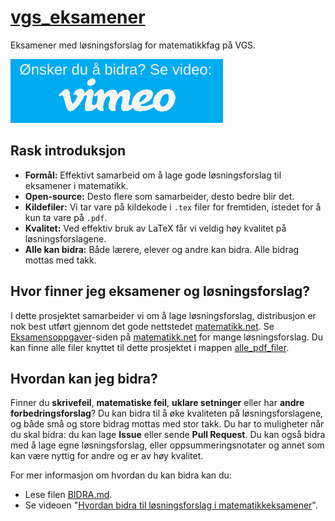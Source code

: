# [vgs_eksamener](https://matematikk.github.io/vgs_eksamener/)
Eksamener med løsningsforslag for matematikkfag på VGS.

[![](annet/vimeo.png)](https://vimeo.com/278554162)

## Rask introduksjon

- **Formål:** Effektivt samarbeid om å lage gode løsningsforslag til eksamener i matematikk.
- **Open-source:** Desto flere som samarbeider, desto bedre blir det.
- **Kildefiler:** Vi tar vare på kildekode i `.tex` filer for fremtiden, istedet for å kun ta vare på `.pdf`.
- **Kvalitet:** Ved effektiv bruk av LaTeX får vi veldig høy kvalitet på løsningsforslagene.
- **Alle kan bidra:** Både lærere, elever og andre kan bidra. Alle bidrag mottas med takk.


## Hvor finner jeg eksamener og løsningsforslag?

I dette prosjektet samarbeider vi om å lage løsningsforslag, distribusjon er nok best utført gjennom det gode nettstedet [matematikk.net](https://matematikk.net/).
Se [Eksamensoppgaver](https://matematikk.net/side/Eksamensoppgaver)-siden på [matematikk.net](https://matematikk.net/) for mange løsningsforslag.
Du kan finne alle filer knyttet til dette prosjektet i mappen [alle_pdf_filer](alle_pdf_filer/).

## Hvordan kan jeg bidra?
Finner du **skrivefeil**, **matematiske feil**, **uklare setninger** eller har **andre forbedringsforslag**?
Du kan bidra til å øke kvaliteten på løsningsforslagene, og både små og store bidrag mottas med stor takk.
Du har to muligheter når du skal bidra: du kan lage **Issue** eller sende **Pull Request**. Du kan også bidra med å lage egne løsningsforslag, eller oppsummeringsnotater og annet som kan være nyttig for andre og er av høy kvalitet.

For mer informasjon om hvordan du kan bidra kan du:
- Lese filen [BIDRA.md](annet/BIDRA.md).
- Se videoen "[Hvordan bidra til løsningsforslag i matematikkeksamener](https://vimeo.com/278554162)".
